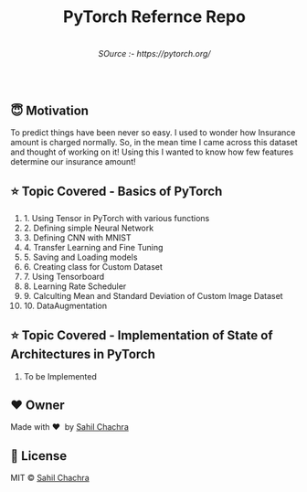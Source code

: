 <h1 align="center">PyTorch Refernce Repo</h1>

<div align= "center">
  <img src="">
    <h6>SOurce :- https://pytorch.org/</h6>
</div>

&nbsp;&nbsp;&nbsp;&nbsp;&nbsp;&nbsp;&nbsp;&nbsp;&nbsp;&nbsp;&nbsp;&nbsp;&nbsp;&nbsp;&nbsp;&nbsp;&nbsp;&nbsp;&nbsp;&nbsp;&nbsp;&nbsp;&nbsp;&nbsp;&nbsp;&nbsp;&nbsp;&nbsp;&nbsp;&nbsp;&nbsp;&nbsp;&nbsp;&nbsp;&nbsp;

## :innocent: Motivation

To predict things have been never so easy. I used to wonder how Insurance amount is charged normally. So, in the mean time I came across this dataset and thought of working on it! Using this I wanted to know how few features determine our insurance amount! 
 
## :star: Topic Covered - Basics of PyTorch
<ol>
    <li>1. Using Tensor in PyTorch with various functions</li>
    <li>2. Defining simple Neural Network</li>
    <li>3. Defining CNN with MNIST</li>
    <li>4. Transfer Learning and Fine Tuning</li>
    <li>5. Saving and Loading models</li>
    <li>6. Creating class for Custom Dataset</li>
    <li>7. Using Tensorboard</li>
    <li>8. Learning Rate Scheduler</li>
    <li>9. Calculting Mean and Standard Deviation of Custom Image Dataset</li>
    <li>10. DataAugmentation </li>
</ol>

## :star: Topic Covered - Implementation of State of Architectures in PyTorch
<ol>
    <li> To be Implemented </li>
</ol>

## :heart: Owner
Made with :heart:&nbsp;  by [Sahil Chachra](https://github.com/SahilChachra)

## :eyes: License
MIT © [Sahil Chachra]()
